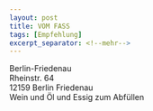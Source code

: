 ```yaml
---
layout: post
title: VOM FASS
tags: [Empfehlung]
excerpt_separator: <!--mehr-->
---
```


Berlin-Friedenau  
Rheinstr. 64  
12159 Berlin Friedenau  
Wein und Öl und Essig zum Abfüllen
